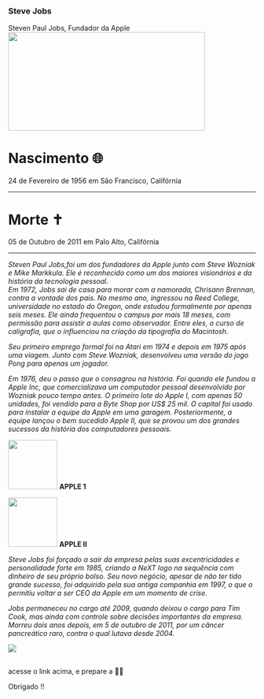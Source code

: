 ###  Steve Jobs 
Steven Paul Jobs, Fundador da Apple 
<img src="https://media0.giphy.com/media/CTkWFZ1IDvsfS/giphy.gif?cid=ecf05e47n9dj8c6eewdj6i4qzvkx635tde0gbrcoy156i7dl&rid=giphy.gif&ct=g" height="200" width=" 400" 
 align="center"/> <br>


#  Nascimento 🌐
  24 de Fevereiro de 1956 em São Francisco, Califórnia <br><hr>
#   Morte ✝️
  05 de Outubro de 2011 em Palo Alto, Califórnia<br>
<hr>
<p>
  <p>
    <p>
      




<div>
  
 <i> Steven Paul Jobs,foi um dos fundadores da Apple junto com Steve Wozniak e Mike Markkula.
Ele é reconhecido como um dos maiores visionários e da história da tecnologia pessoal.<br>
Em 1972, Jobs sai de casa para morar com a namorada, Chrisann Brennan, contra a vontade dos pais.
No mesmo ano, ingressou na Reed College, universidade no estado do Oregon, onde estudou formalmente por apenas seis meses.
Ele ainda frequentou o campus por mais 18 meses, com permissão para assistir a aulas como observador.
Entre eles, o curso de caligrafia, que o influenciou na criação da tipografia do Macintosh.<p>

Seu primeiro emprego formal foi na Atari em 1974 e depois em 1975 após uma viagem. 
Junto com Steve Wozniak, desenvolveu uma versão do jogo Pong para apenas um jogador.<p>
   
   
Em 1976, deu o passo que o consagrou na história. Foi quando ele fundou a Apple Inc, que comercializava um computador pessoal desenvolvido por Wozniak pouco tempo antes.
O primeiro lote do Apple I, com apenas 50 unidades, foi vendido para a Byte Shop por US$ 25 mil.
O capital foi usado para instalar a equipe da Apple em uma garagem.
 Posteriormente, a equipe lançou o bem sucedido Apple II, que se provou um dos grandes sucessos da história dos computadores pessoais.</i>
  
  
  
<div>
<img src="https://macmagazine.com.br/wp-content/uploads/2022/05/31-apple-i-woz-800x601.jpg" height="100" width=" 100">
 <b> APPLE 1</b> <p>

<img src="https://img-9gag-fun.9cache.com/photo/a8EYN5Z_700bwp.webp" height="100" width=" 100">
<b> APPLE II </b> <p>
</div>
 
    
    
  <i> Steve Jobs foi forçado a sair da empresa pelas suas excentricidades e personalidade forte em 1985, criando a NeXT logo na sequência com dinheiro de seu próprio bolso.
Seu novo negócio, apesar de não ter tido grande sucesso, foi adquirido pela sua antiga companhia em 1997,
o que o permitiu voltar a ser CEO da Apple em um momento de crise.<p> 
Jobs permaneceu no cargo até 2009, quando deixou o cargo para Tim Cook, mas ainda com controle sobre decisões importantes da empresa.<br> Morreu dois anos depois, em 5 de outubro de 2011, por um câncer pancreático raro, contra o qual lutava desde 2004.

</i>
    


<a href="https://www.youtube.com/watch?v=nx2u8iUpzPo&ab_channel=IdentidadeDigital" target="_blank"><img src="https://img.shields.io/badge/YouTube-FF0000?style=for-the-badge&logo=youtube&logoColor=white" target="_blank"></a>



##

  acesse o link acima, e prepare a 🍿🍹<p>Obrigado !!


  
   
  
  
  
  
  

